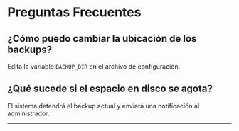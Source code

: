 # Preguntas Frecuentes

## ¿Cómo puedo cambiar la ubicación de los backups?
Edita la variable `BACKUP_DIR` en el archivo de configuración.

## ¿Qué sucede si el espacio en disco se agota?
El sistema detendrá el backup actual y enviará una notificación al administrador.

---
